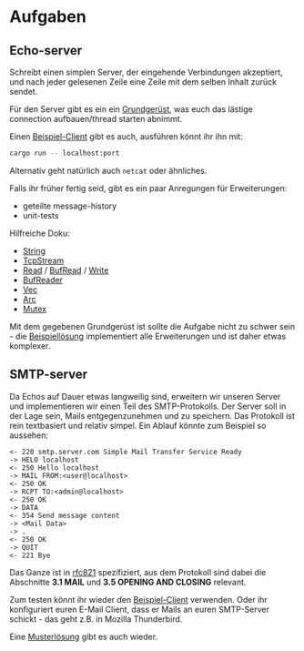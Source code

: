 # Aufgaben
## Echo-server
Schreibt einen simplen Server, der eingehende Verbindungen akzeptiert, und nach jeder gelesenen Zeile eine Zeile mit dem selben Inhalt zurück sendet.

Für den Server gibt es ein ein [Grundgerüst](server-template), was euch das lästige connection aufbauen/thread starten abnimmt.

Einen [Beispiel-Client](client/) gibt es auch, ausführen könnt ihr ihn mit:
```bash
cargo run -- localhost:port
```
Alternativ geht natürlich auch `netcat` oder ähnliches.

Falls ihr früher fertig seid, gibt es ein paar Anregungen für Erweiterungen:
 - geteilte message-history
 - unit-tests

Hilfreiche Doku:
 - [String](https://doc.rust-lang.org/std/string/struct.String.html)
 - [TcpStream](https://doc.rust-lang.org/std/net/struct.TcpStream.html)
 - [Read](https://doc.rust-lang.org/std/io/trait.Read.html) / [BufRead](https://doc.rust-lang.org/std/io/trait.BufRead.html) / [Write](https://doc.rust-lang.org/std/io/trait.Write.html)
 - [BufReader](https://doc.rust-lang.org/std/io/struct.BufReader.html)
 - [Vec](https://doc.rust-lang.org/std/vec/struct.Vec.html)
 - [Arc](https://doc.rust-lang.org/std/sync/struct.Arc.html)
 - [Mutex](https://doc.rust-lang.org/std/sync/struct.Mutex.html)
 
Mit dem gegebenen Grundgerüst ist sollte die Aufgabe nicht zu schwer sein - die [Beispiellösung](solution/echo-server) implementiert alle Erweiterungen und ist daher etwas komplexer.


## SMTP-server
Da Echos auf Dauer etwas langweilig sind, erweitern wir unseren Server und implementieren wir einen Teil des SMTP-Protokolls.
Der Server soll in der Lage sein, Mails entgegenzunehmen und zu speichern.
Das Protokoll ist rein textbasiert und relativ simpel.
Ein Ablauf könnte zum Beispiel so aussehen:

```
<- 220 smtp.server.com Simple Mail Transfer Service Ready
-> HELO localhost
<- 250 Hello localhost
-> MAIL FROM:<user@localhost>
<- 250 OK
-> RCPT TO:<admin@localhost>
<- 250 OK
-> DATA
<- 354 Send message content
-> <Mail Data>
-> .
<- 250 OK
-> QUIT
<- 221 Bye
```

Das Ganze ist in [rfc821](https://tools.ietf.org/html/rfc821) spezifiziert, aus dem Protokoll sind dabei die Abschnitte **3.1 MAIL** und **3.5 OPENING AND CLOSING** relevant.

Zum testen könnt ihr wieder den [Beispiel-Client](client/) verwenden.
Oder ihr konfiguriert euren E-Mail Client, dass er Mails an euren SMTP-Server schickt - das geht z.B. in Mozilla Thunderbird.

Eine [Musterlösung](solution/smtp-server) gibt es auch wieder.